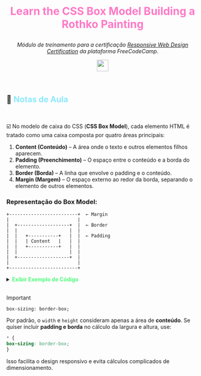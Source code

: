 # <p align="center"><font color='#FF79C6'><strong>Learn the CSS Box Model Building a Rothko Painting</strong></font></p>

<p align="center"> <i>Módulo de treinamento para a certificação <a href="https://www.freecodecamp.org/learn/2022/responsive-web-design/"><em>Responsive Web Design Certification</em></a> da plataforma FreeCodeCamp</i>.
<p>

<p align="center">
    <img src="https://skillicons.dev/icons?i=html,css,md,vscode,git,github" height="30px">
</p>


<br>

## :memo: <font color='#8BE9FD'><strong>Notas de Aula</strong></font>

<br>

:ballot_box_with_check: No modelo de caixa do CSS (**CSS Box Model**), cada elemento HTML é tratado como uma caixa composta por quatro áreas principais:

1. **Content (Conteúdo)** – A área onde o texto e outros elementos filhos aparecem.
2. **Padding (Preenchimento)** – O espaço entre o conteúdo e a borda do elemento.
3. **Border (Borda)** – A linha que envolve o padding e o conteúdo.
4. **Margin (Margem)** – O espaço externo ao redor da borda, separando o elemento de outros elementos.

### Representação do **Box Model**:

```
+-------------------------+  ← Margin
|                         |
|  +-------------------+  |  ← Border
|  |                   |  |
|  |   +-----------+   |  |  ← Padding
|  |   | Content   |   |  |
|  |   +-----------+   |  |
|  |                   |  |
|  +-------------------+  |
|                         |
+-------------------------+
```

<details>
  <summary><font color='#50FA7B'><strong>Exibir Exemplo de Código</strong></font></summary>

### :star: <font color='#BD93F9'><strong>Exemplo</strong></font> :star:

```css
.box {
  width: 200px;  /* Largura do conteúdo */
  padding: 10px; /* Espaço interno entre o conteúdo e a borda */
  border: 2px solid black; /* Borda ao redor do elemento */
  margin: 15px; /* Espaço externo entre este elemento e outros */
}
```

</details>
<br>

> [!IMPORTANT]
> `box-sizing: border-box;`
> 
> Por padrão, o `width` e `height` consideram apenas a área de **conteúdo**. Se quiser incluir **padding e borda** no cálculo da largura e altura, use: 
> ```css 
> * {
> box-sizing: border-box; 
>} 
> ```
> Isso facilita o design responsivo e evita cálculos complicados de dimensionamento.





